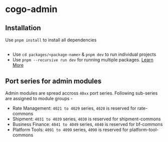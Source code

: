 # cogo-admin


## Installation
Use `pnpm install` to install all dependencies

##
- Use `cd packages/<package-name>` & `pnpm dev` to run individual projects
- Use `pnpm --recursive run dev` for running multiple packages. [Learn More](https://pnpm.io/cli/recursive)

## Port series for admin modules
Admin modules are spread accross `40xx` port series. Following sub-series are assigned to module groups -
- Rate Management: `4021 to 4029` series, `4020` is reserved for rate-commons
- Shipment: `4031 to 4039` series, `4030` is reserved for shipment-commons
- Business Finance: `4041 to 4049` series, `4040` is reserved for bf-commons
- Platform Tools: `4091 to 4099` series, `4090` is reserved for platform-tool-commons


